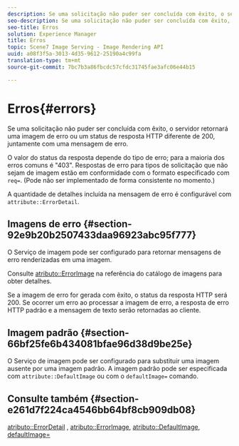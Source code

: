 ```yaml
---
description: Se uma solicitação não puder ser concluída com êxito, o servidor retornará uma imagem de erro ou um status de resposta HTTP diferente de 200, juntamente com uma mensagem de erro.
seo-description: Se uma solicitação não puder ser concluída com êxito, o servidor retornará uma imagem de erro ou um status de resposta HTTP diferente de 200, juntamente com uma mensagem de erro.
seo-title: Erros
solution: Experience Manager
title: Erros
topic: Scene7 Image Serving - Image Rendering API
uuid: a08f3f5a-3013-4d35-9612-25190a4c99fa
translation-type: tm+mt
source-git-commit: 7bc7b3a86fbcdc57cfdc31745fae3afc06e44b15

---
```



# Erros{#errors}

Se uma solicitação não puder ser concluída com êxito, o servidor retornará uma imagem de erro ou um status de resposta HTTP diferente de 200, juntamente com uma mensagem de erro.

O valor do status da resposta depende do tipo de erro; para a maioria dos erros comuns é &quot;403&quot;. Respostas de erro para tipos de solicitação que não sejam de imagem estão em conformidade com o formato especificado com `req=`. (Pode não ser implementado de forma consistente no momento.)

A quantidade de detalhes incluída na mensagem de erro é configurável com `attribute::ErrorDetail`.

## Imagens de erro {#section-92e9b20b2507433daa96923abc95f777}

O Serviço de imagem pode ser configurado para retornar mensagens de erro renderizadas em uma imagem.

Consulte [atributo::ErrorImage](../../../../../is-api/image-catalog/image-serving-api-ref/c-image-catalog-reference/c-attributes-reference/r-errorimage.md#reference-c494d5d8b2584fe3800f35baabd0292c) na referência do catálogo de imagens para obter detalhes.

Se a imagem de erro for gerada com êxito, o status da resposta HTTP será 200. Se ocorrer um erro ao processar a imagem de erro, a resposta de erro HTTP padrão e a mensagem de texto serão retornadas ao cliente.

## Imagem padrão {#section-66bf25fe6b434081bfae96d38d9be25e}

O Serviço de imagem pode ser configurado para substituir uma imagem ausente por uma imagem padrão. A imagem padrão pode ser especificada com `attribute::DefaultImage` ou com o `defaultImage=` comando.

## Consulte também {#section-e261d7f224ca4546bb64bf8cb909db08}

[atributo::ErrorDetail](../../../../../is-api/image-catalog/image-serving-api-ref/c-image-catalog-reference/c-attributes-reference/r-errordetail.md#reference-4987c8cddcba4c88960170e49cafc561) , [atributo::ErrorImage](../../../../../is-api/image-catalog/image-serving-api-ref/c-image-catalog-reference/c-attributes-reference/r-errorimage.md#reference-c494d5d8b2584fe3800f35baabd0292c), [atributo::DefaultImage](../../../../../is-api/image-catalog/image-serving-api-ref/c-image-catalog-reference/c-attributes-reference/r-is-cat-defaultimage.md#reference-8e9900e129f54ed68462a3c2fc3bc433), [defaultImage=](../../../../../is-api/http-ref/image-serving-api-ref/c-http-protocol-reference/c-command-reference/r-is-http-defaultimage.md#reference-209aa6ce830f490483412eb26af67fd2)
